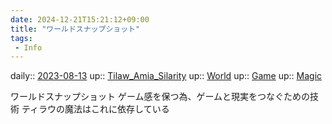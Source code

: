 ```yaml
---
date: 2024-12-21T15:21:12+09:00
title: "ワールドスナップショット"
tags:
 - Info
---
```


daily:: [2023-08-13](/Daily_Note/2023-08-13.md)
up:: [Tilaw_Amia_Silarity](Bar/Novel/Nacaria/Tilaw_Amia_Silarity.md)
up:: [World](Bar/Novel/Topics/World.md)
up:: [Game](Bar/Novel/Topics/Game.md)
up:: [Magic](Bar/Novel/Topics/Magic.md)

ワールドスナップショット
ゲーム感を保つ為、ゲームと現実をつなぐための技術
ティラウの魔法はこれに依存している